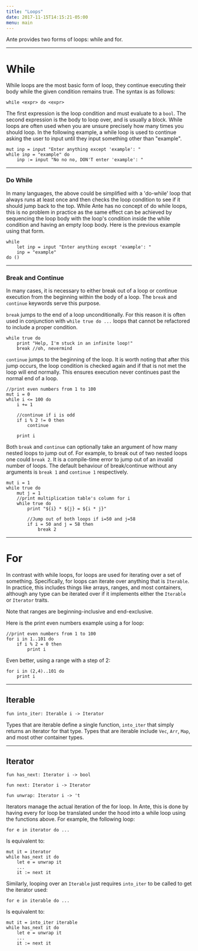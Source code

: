 ```yaml
---
title: "Loops"
date: 2017-11-15T14:15:21-05:00
menu: main
---
```


Ante provides two forms of loops: while and for.

---
# While

While loops are the most basic form of loop, they
continue executing their body while the given
condition remains true.  The syntax is as follows:

```
while <expr> do <expr>
```

The first expression is the loop condition and must
evaluate to a `bool`.  The second expression is the
body to loop over, and is usually a block.  While loops
are often used when you are unsure precisely how many
times you should loop.  In the following example, a while
loop is used to continue asking the user to input until
they input something other than "example".

```ante
mut inp = input "Enter anything except 'example': "
while inp = "example" do
    inp := input "No no no, DON'T enter 'example': "
```

---
### Do While

In many languages, the above could be simplified with a 'do-while'
loop that always runs at least once and then checks the loop
condition to see if it should jump back to the top.
While Ante has no concept of do while loops, this is no problem
in practice as the same effect can be achieved by sequencing
the loop body with the loop's condition inside the while condition
and having an empty loop body.  Here is the previous example using
that form.

```ante
while
    let inp = input "Enter anything except 'example': "
    inp = "example"
do ()
```

---
### Break and Continue

In many cases, it is necessary to either break out of a loop or
continue execution from the beginning within the body of a loop.
The `break` and `continue` keywords serve this purpose.

`break` jumps to the end of a loop unconditionally.  For this
reason it is often used in conjunction with `while true do ...`
loops that cannot be refactored to include a proper condition.

```ante
while true do
    print "Help, I'm stuck in an infinite loop!"
    break //oh, nevermind
```

`continue` jumps to the beginning of the loop.  It is worth noting
that after this jump occurs, the loop condition is checked again and
if that is not met the loop will end normally.  This ensures execution
never continues past the normal end of a loop.

```ante
//print even numbers from 1 to 100
mut i = 0
while i <= 100 do
    i += 1

    //continue if i is odd
    if i % 2 != 0 then
        continue

    print i
```

Both `break` and `continue` can optionally take an argument of how many
nested loops to jump out of.  For example, to break out of two nested
loops one could `break 2`.  It is a compile-time error to jump out of
an invalid number of loops.  The default behaviour of break/continue without any
arguments is `break 1` and `continue 1` respectively.

```ante
mut i = 1
while true do
    mut j = 1
    //print multiplication table's column for i
    while true do
        print "${i} * ${j} = ${i * j}"

        //Jump out of both loops if i=50 and j=58
        if i = 50 and j = 58 then
            break 2
```

---
# For

In contrast with while loops, for loops are used for iterating over a set
of something.  Specifically, for loops can iterate over anything that is
`Iterable`.  In practice, this includes things like arrays, ranges, and most
containers, although any type can be iterated over if it implements either
the `Iterable` or `Iterator` traits.

Note that ranges are beginning-inclusive and end-exclusive.

Here is the print even numbers example using a for loop:
```ante
//print even numbers from 1 to 100
for i in 1..101 do
    if i % 2 = 0 then
        print i
```

Even better, using a range with a step of 2:
```ante
for i in (2,4)..101 do
    print i
```


---
## Iterable

```ante
fun into_iter: Iterable i -> Iterator
```

Types that are iterable define a single function, `into_iter`
that simply returns an iterator for that type.  Types that
are iterable include `Vec`, `Arr`, `Map`, and most other container types.

---
## Iterator

```ante
fun has_next: Iterator i -> bool

fun next: Iterator i -> Iterator

fun unwrap: Iterator i -> 't
```

Iterators manage the actual iteration of the for loop.  In Ante,
this is done  by having every for loop be translated under the hood
into a while loop using the functions above.  For example, the following loop:

```ante
for e in iterator do ...
```

Is equivalent to:
```ante
mut it = iterator
while has_next it do
    let e = unwrap it
    ...
    it := next it
```

Similarly, looping over an `Iterable` just requires `into_iter` to
be called to get the iterator used:
```ante
for e in iterable do ...
```

Is equivalent to:
```ante
mut it = into_iter iterable
while has_next it do
    let e = unwrap it
    ...
    it := next it
```

